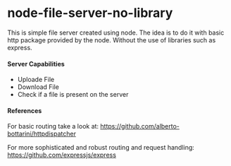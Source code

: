 # node-file-server-no-library

This is simple file server created using node. The idea is to do it with basic http package provided by the node. Without the use of libraries such as express.

#### Server Capabilities
* Uploade File
* Download File
* Check if a file is present on the server


#### References

For basic routing take a look at: https://github.com/alberto-bottarini/httpdispatcher

For more sophisticated and robust routing and request handling: https://github.com/expressjs/express